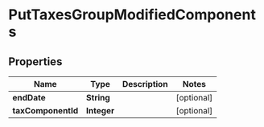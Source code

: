 
# PutTaxesGroupModifiedComponents

## Properties
Name | Type | Description | Notes
------------ | ------------- | ------------- | -------------
**endDate** | **String** |  |  [optional]
**taxComponentId** | **Integer** |  |  [optional]



